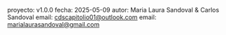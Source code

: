 proyecto: v1.0.0
fecha: 2025-05-09
autor: Maria Laura Sandoval & Carlos Sandoval
email: cdscapitolio01@outlook.com
email: marialaurasandoval@gmail.com

